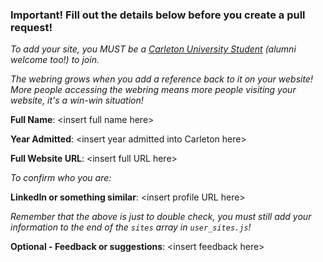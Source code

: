 ### Important! Fill out the details below before you create a pull request! 
_To add your site, you MUST be a [Carleton University Student](https://carleton.ca/) (alumni welcome too!) to join._ 

_The webring grows when you add a reference back to it on your website! More people accessing the webring means more people visiting your website, it's a win-win situation!_

**Full Name**: \<insert full name here>

**Year Admitted**: \<insert year admitted into Carleton here>

**Full Website URL**: \<insert full URL here>

_To confirm who you are:_

**LinkedIn or something similar**: \<insert profile URL here>

_Remember that the above is just to double check, you must still add your information to the end of the `sites` array in `user_sites.js`!_

**Optional - Feedback or suggestions**: \<insert feedback here>
